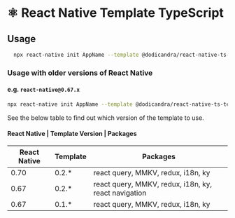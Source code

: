 # ⚛️ React Native Template TypeScript

## Usage

```sh
  npx react-native init AppName --template @dodicandra/react-native-ts-template
```

### Usage with older versions of React Native

#### e.g. `react-native@0.67.x`

```sh
npx react-native init AppName --template @dodicandra/react-native-ts-template@0.2.0
```

See the below table to find out which version of the template to use.

#### React Native | Template Version | Packages

| React Native | Template | Packages                                             |
| ------------ | -------- | ---------------------------------------------------- |
| 0.70         | 0.2.\*   | react query, MMKV, redux, i18n, ky                   |
| 0.67         | 0.2.\*   | react query, MMKV, redux, i18n, ky, react navigation |
| 0.67         | 0.1.\*   | react query, MMKV, redux, i18n, ky                   |
